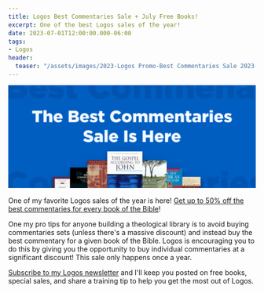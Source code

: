 ```yaml
---
title: Logos Best Commentaries Sale + July Free Books!
excerpt: One of the best Logos sales of the year!
date: 2023-07-01T12:00:00.000-06:00
tags:
- Logos
header:
  teaser: "/assets/images/2023-Logos Promo-Best Commentaries Sale 2023-Email-2_600x250.png"
---
```

![](/assets/images/bc2023.png)

One of my favorite Logos sales of the year is here! [Get up to 50% off the best commentaries for every book of the Bible](https://partners.faithlife.com/click.track?CID=440235&AFID=467957)!

One my pro tips for anyone building a theological library is to avoid buying commentaries sets (unless there's a massive discount) and instead buy the best commentary for a given book of the Bible. Logos is encouraging you to do this by giving you the opportunity to buy individual commentaries at a significant discount! This sale only happens once a year.

[Subscribe to my Logos newsletter](https://nickstapleton.ck.page/4154455aa2) and I'll keep you posted on free books, special sales, and share a training tip to help you get the most out of Logos.
